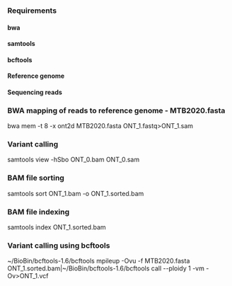 ### Requirements
#### bwa
#### samtools
#### bcftools

#### Reference genome

#### Sequencing reads

### BWA mapping of reads to reference genome - MTB2020.fasta
bwa mem -t 8 -x ont2d MTB2020.fasta ONT_1.fastq>ONT_1.sam

### Variant calling
samtools view -hSbo ONT_0.bam ONT_0.sam

### BAM file sorting
samtools sort ONT_1.bam -o ONT_1.sorted.bam

### BAM file indexing
samtools index ONT_1.sorted.bam


### Variant calling using bcftools
~/BioBin/bcftools-1.6/bcftools mpileup -Ovu  -f MTB2020.fasta ONT_1.sorted.bam|~/BioBin/bcftools-1.6/bcftools call --ploidy 1 -vm -Ov>ONT_1.vcf
